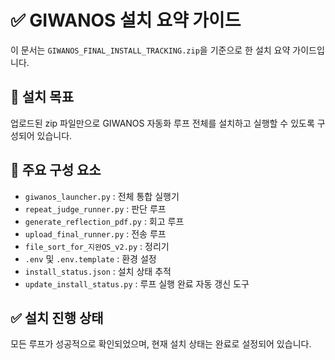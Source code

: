 # ✅ GIWANOS 설치 요약 가이드

이 문서는 `GIWANOS_FINAL_INSTALL_TRACKING.zip`을 기준으로 한 설치 요약 가이드입니다.

## 🎯 설치 목표
업로드된 zip 파일만으로 GIWANOS 자동화 루프 전체를 설치하고 실행할 수 있도록 구성되어 있습니다.

## 📁 주요 구성 요소
- `giwanos_launcher.py` : 전체 통합 실행기
- `repeat_judge_runner.py` : 판단 루프
- `generate_reflection_pdf.py` : 회고 루프
- `upload_final_runner.py` : 전송 루프
- `file_sort_for_지완OS_v2.py` : 정리기
- `.env` 및 `.env.template` : 환경 설정
- `install_status.json` : 설치 상태 추적
- `update_install_status.py` : 루프 실행 완료 자동 갱신 도구

## ✅ 설치 진행 상태
모든 루프가 성공적으로 확인되었으며, 현재 설치 상태는 완료로 설정되어 있습니다.

